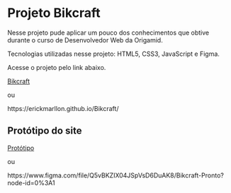 # Projeto Bikcraft

<p> Nesse projeto pude aplicar um pouco dos conhecimentos que obtive durante o curso de Desenvolvedor Web da Origamid.
<p> Tecnologias utilizadas nesse projeto: HTML5, CSS3, JavaScript e Figma. 
<p> Acesse o projeto pelo link abaixo.

[Bikcraft](https://erickmarllon.github.io/Bikcraft/)
<p> ou
<p> https://erickmarllon.github.io/Bikcraft/

## Protótipo do site
    
[Protótipo](https://www.figma.com/file/Q5vBKZIX04JSpVsD6DuAK8/Bikcraft-Pronto?node-id=0%3A1)
<p> ou    
<p> https://www.figma.com/file/Q5vBKZIX04JSpVsD6DuAK8/Bikcraft-Pronto?node-id=0%3A1
